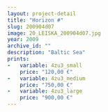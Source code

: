 ```yaml
---
layout: project-detail
title: "Horizon #"
slug: 200904d07
image: 20_LEISKA_200904d07.jpg
year: 2009
archive_id: ""
description: "Baltic Sea"
prints: 
-   variable: 4zu3_small
    price: "120,00 €"
-   variable: 4zu3_medium
    price: "750,00 €"
-   variable: 4zu3_large
    price: "900,00 €"
---
```

